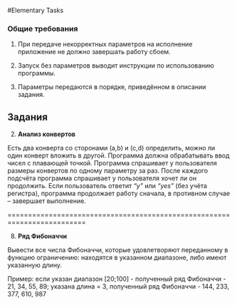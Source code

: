 #Elementary Tasks

### Общие требования

1.  При передаче некорректных параметров на исполнение приложение не должно завершать работу сбоем.
    
2.  Запуск без параметров выводит инструкции по использованию программы.
    
3.  Параметры передаются в порядке, приведённом в описании задания.
    

## Задания

2.   **Анализ конвертов**
    

Есть два конверта со сторонами (a,b) и (c,d) определить, можно ли один конверт вложить в другой. Программа должна обрабатывать ввод чисел с плавающей точкой. Программа спрашивает у пользователя размеры конвертов по одному параметру за раз. После каждого подсчёта программа спрашивает у пользователя хочет ли он продолжить. Если пользователь ответит *“y”* или *“yes”* (без учёта регистра), программа продолжает работу сначала, в противном случае – завершает выполнение.

=========================================================================

8.   **Ряд Фибоначчи**
    

Вывести все числа Фибоначчи, которые удовлетворяют переданному в функцию ограничению: находятся в указанном диапазоне, либо имеют указанную длину.

Пример: если указан диапазон [20;100] - полученный ряд Фибоначчи - 21, 34, 55, 89;
указана длина = 3, полученный ряд Фибоначчи - 144, 233, 377, 610, 987

